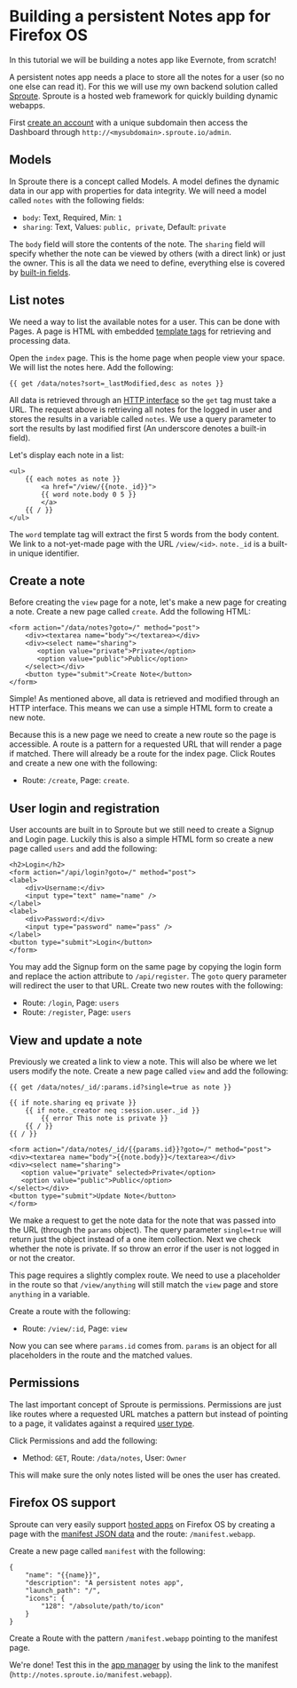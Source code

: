 # Building a persistent Notes app for Firefox OS

In this tutorial we will be building a notes app like Evernote, from scratch!

A persistent notes app needs a place to store all the notes for a user (so no one else can read it). For this we will use my own backend solution called [Sproute](http://getsproute.com). Sproute is a hosted web framework for quickly building dynamic webapps.

First [create an account](http://getsproute.com/signup) with a unique subdomain then access the Dashboard through `http://<mysubdomain>.sproute.io/admin`.

## Models

In Sproute there is a concept called Models. A model defines the dynamic data in our app with properties for data integrity. We will need a model called `notes` with the following fields:

- `body`: Text, Required, Min: `1`
- `sharing`: Text, Values: `public, private`, Default: `private`

The `body` field will store the contents of the note. The `sharing` field will specify whether the note can be viewed by others (with a direct link) or just the owner. This is all the data we need to define, everything else is covered by [built-in fields](http://getsproute.com/docs/rest#built-in-fields).

## List notes

We need a way to list the available notes for a user. This can be done with Pages. A page is HTML with embedded [template tags](http://getsproute.com/docs/pages) for retrieving and processing data.

Open the `index` page. This is the home page when people view your space. We will list the notes here. Add the following: 

    {{ get /data/notes?sort=_lastModified,desc as notes }}

All data is retrieved through an [HTTP interface](http://getsproute.com/docs/rest) so the `get` tag must take a URL. The request above is retrieving all notes for the logged in user and stores the results in a variable called `notes`. We use a query parameter to sort the results by last modified first (An underscore denotes a built-in field).

Let's display each note in a list:

    <ul>
        {{ each notes as note }}
            <a href="/view/{{note._id}}">
            {{ word note.body 0 5 }}
            </a>
        {{ / }}
    </ul>

The `word` template tag will extract the first 5 words from the body content. We link to a not-yet-made page with the URL `/view/<id>`. `note._id` is a built-in unique identifier.

## Create a note

Before creating the `view` page for a note, let's make a new page for creating a note. Create a new page called `create`. Add the following HTML:

    <form action="/data/notes?goto=/" method="post">
        <div><textarea name="body"></textarea></div>
        <div><select name="sharing">
           <option value="private">Private</option>
           <option value="public">Public</option>
        </select></div>
        <button type="submit">Create Note</button>
    </form>

Simple! As mentioned above, all data is retrieved and modified through an HTTP interface. This means we can use a simple HTML form to create a new note.

Because this is a new page we need to create a new route so the page is accessible. A route is a pattern for a requested URL that will render a page if matched. There will already be a route for the index page. Click Routes and create a new one with the following:

- Route: `/create`, Page: `create`.

## User login and registration

User accounts are built in to Sproute but we still need to create a Signup and Login page. Luckily this is also a simple HTML form so create a new page called `users` and add the following:

    <h2>Login</h2>
    <form action="/api/login?goto=/" method="post">
    <label>
        <div>Username:</div>
        <input type="text" name="name" />
    </label>
    <label>
        <div>Password:</div>
        <input type="password" name="pass" />
    </label>
    <button type="submit">Login</button>
    </form>

You may add the Signup form on the same page by copying the login form and replace the action attribute to `/api/register`. The `goto` query parameter will redirect the user to that URL. Create two new routes with the following:

- Route: `/login`, Page: `users`
- Route: `/register`, Page: `users`

## View and update a note

Previously we created a link to view a note. This will also be where we let users modify the note. Create a new page called `view` and add the following:

    {{ get /data/notes/_id/:params.id?single=true as note }}

    {{ if note.sharing eq private }}
        {{ if note._creator neq :session.user._id }}
            {{ error This note is private }}
        {{ / }}
    {{ / }}

    <form action="/data/notes/_id/{{params.id}}?goto=/" method="post">
    <div><textarea name="body">{{note.body}}</textarea></div>
    <div><select name="sharing">
       <option value="private" selected>Private</option>
       <option value="public">Public</option>
    </select></div>
    <button type="submit">Update Note</button>
    </form>

We make a request to get the note data for the note that was passed into the URL (through the `params` object). The query parameter `single=true` will return just the object instead of a one item collection. Next we check whether the note is private. If so throw an error if the user is not logged in or not the creator.

This page requires a slightly complex route. We need to use a placeholder in the route so that `/view/anything` will still match the `view` page and store `anything` in a variable.

Create a route with the following:

- Route: `/view/:id`, Page: `view`

Now you can see where `params.id` comes from. `params` is an object for all placeholders in the route and the matched values.

## Permissions

The last important concept of Sproute is permissions. Permissions are just like routes where a requested URL matches a pattern but instead of pointing to a page, it validates against a required [user type](https://getsproute.com/docs/permissions#user-types).

Click Permissions and add the following:

- Method: `GET`, Route: `/data/notes`, User: `Owner`

This will make sure the only notes listed will be ones the user has created.

## Firefox OS support

Sproute can very easily support [hosted apps](https://developer.mozilla.org/en-US/Marketplace/Publishing/Publish_options#Hosted_apps) on Firefox OS by creating a page with the [manifest JSON data](https://developer.mozilla.org/en-US/Apps/Developing/Manifest) and the route: `/manifest.webapp`. 

Create a new page called `manifest` with the following:

    {
        "name": "{{name}}",
        "description": "A persistent notes app",
        "launch_path": "/",
        "icons": {
            "128": "/absolute/path/to/icon"
        }
    }

Create a Route with the pattern `/manifest.webapp` pointing to the manifest page.

We're done! Test this in the [app manager](https://developer.mozilla.org/en-US/Firefox_OS/Using_the_App_Manager) by using the link to the manifest (`http://notes.sproute.io/manifest.webapp`).